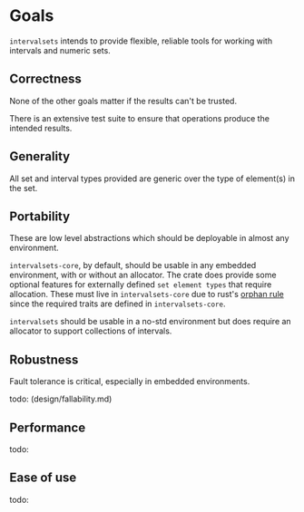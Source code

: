 # Goals

`intervalsets` intends to provide flexible, reliable tools
for working with intervals and numeric sets. 

## Correctness

None of the other goals matter if the results can't be trusted.

There is an extensive test suite to ensure that operations produce the intended results.

## Generality

All set and interval types provided are generic over the type of element(s) in the set.

## Portability

These are low level abstractions which should be deployable in almost any environment.

`intervalsets-core`, by default, should be usable in any embedded environment, with or 
without an allocator. The crate does provide some optional features for externally defined 
`set element types` that require allocation. These must live in `intervalsets-core` due to rust's 
[orphan rule](https://github.com/Ixrec/rust-orphan-rules) since the required traits 
are defined in `intervalsets-core`.

`intervalsets` should be usable in a no-std environment but does require an allocator to
support collections of intervals.

## Robustness

Fault tolerance is critical, especially in embedded environments.

todo: (design/fallability.md)

## Performance

todo:

## Ease of use

todo: 
